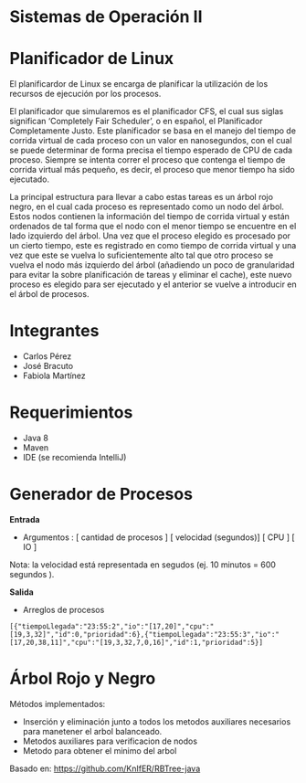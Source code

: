 # Sistemas de Operación II
# Planificador de Linux

El planificardor de Linux se encarga de planificar la utilización de los recursos de ejecución por los procesos.

El planificador que simularemos es el planificador CFS, el cual sus siglas significan ‘Completely Fair Scheduler’, o en español, el Planificador Completamente Justo. Este planificador se basa en el manejo del tiempo de corrida virtual de cada proceso con un valor en nanosegundos, con el cual se puede determinar de forma precisa el tiempo esperado de CPU de cada proceso. Siempre se intenta correr el proceso que contenga el tiempo de corrida virtual más pequeño, es decir, el proceso que menor tiempo ha sido ejecutado.

La principal estructura para llevar a cabo estas tareas es un árbol rojo negro, en el cual cada proceso es representado como un nodo del árbol. Estos nodos contienen la información del tiempo de corrida virtual y están ordenados de tal forma que el nodo con el menor tiempo se encuentre en el lado izquierdo del árbol. Una vez que el proceso elegido es procesado por un cierto tiempo, este es registrado en como tiempo de corrida virtual y una vez que este se vuelva lo suficientemente alto tal que otro proceso se vuelva el nodo más izquierdo del árbol (añadiendo un poco de granularidad para evitar la sobre planificación de tareas y eliminar el cache), este nuevo proceso es elegido para ser ejecutado y el anterior se vuelve a introducir en el árbol de procesos.

# Integrantes 
- Carlos Pérez
- José Bracuto
- Fabiola Martínez

# Requerimientos
- Java 8
- Maven
- IDE (se recomienda IntelliJ)

# Generador de Procesos

**Entrada**
- Argumentos : [ cantidad de procesos ] [ velocidad (segundos)] [ CPU ] [ IO ]

Nota: la velocidad está representada en segudos (ej. 10 minutos = 600 segundos ).

**Salida**
- Arreglos de procesos
```
[{"tiempoLlegada":"23:55:2","io":"[17,20]","cpu":"[19,3,32]","id":0,"prioridad":6},{"tiempoLlegada":"23:55:3","io":"[17,20,38,11]","cpu":"[19,3,32,7,0,16]","id":1,"prioridad":5}]
```

# Árbol Rojo y Negro

Métodos implementados: 
- Inserción y eliminación junto a todos los metodos auxiliares necesarios para manetener el 
arbol balanceado.
- Metodos auxiliares para verificacion de nodos
- Metodo para obtener el minimo del arbol

Basado en: https://github.com/KnIfER/RBTree-java



